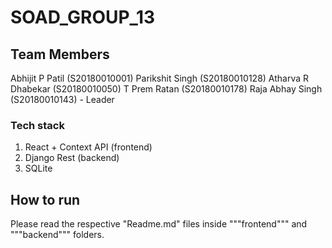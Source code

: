 # SOAD_GROUP_13

## Team Members

Abhijit P Patil (S20180010001)
Parikshit Singh (S20180010128)
Atharva R Dhabekar (S20180010050)
T Prem Ratan (S20180010178)
Raja Abhay Singh (S20180010143) - Leader

### Tech stack 
1. React + Context API (frontend)
2. Django Rest (backend)
3. SQLite

## How to run

Please read the respective "Readme.md" files inside """frontend""" and """backend""" folders.
